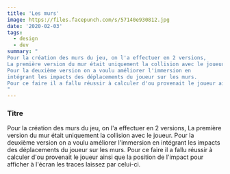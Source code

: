```yaml
---
title: 'Les murs'
image: https://files.facepunch.com/s/57140e930812.jpg
date: '2020-02-03'
tags:
  - design
  - dev
summary: "
Pour la création des murs du jeu, on l'a effectuer en 2 versions, 
La première version du mur était uniquement la collision avec le joueur.
Pour la deuxième version on a voulu améliorer l'immersion en
intégrant les impacts des déplacements du joueur sur les murs.
Pour ce faire il a fallu réussir à calculer d'ou provenait le joueur ainsi que la position de l'impact pour afficher à l'écran les traces laissez par celui-ci.
"
---
```


### Titre

Pour la création des murs du jeu, on l'a effectuer en 2 versions,
La première version du mur était uniquement la collision avec le joueur.
Pour la deuxième version on a voulu améliorer l'immersion en
intégrant les impacts des déplacements du joueur sur les murs.
Pour ce faire il a fallu réussir à calculer d'ou provenait le joueur ainsi que la position de l'impact pour afficher à l'écran les traces laissez par celui-ci.
